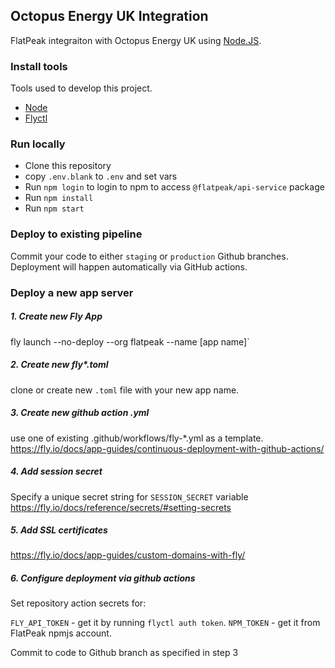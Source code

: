## Octopus Energy UK Integration

FlatPeak integraiton with Octopus Energy UK using [Node.JS](<https://nodejs.dev/>).

### Install tools

Tools used to develop this project.

- [Node](https://nodejs.dev)
- [Flyctl](https://fly.io/docs/flyctl/installing/)


### Run locally

- Clone this repository
- copy `.env.blank` to `.env` and set vars
- Run `npm login` to login to npm to access `@flatpeak/api-service` package
- Run `npm install`
- Run `npm start`

### Deploy to existing pipeline

Commit your code to either `staging` or `production` Github branches. Deployment will happen automatically via GitHub actions.


### Deploy a new app server

##### 1. Create new Fly App
fly launch --no-deploy --org flatpeak --name [app name]`

##### 2. Create new fly*.toml
clone or create new `.toml` file with your new app name.

##### 3. Create new github action .yml
use one of existing .github/workflows/fly-*.yml as a template.
<https://fly.io/docs/app-guides/continuous-deployment-with-github-actions/>


##### 4. Add session secret
Specify a unique secret string for `SESSION_SECRET` variable
<https://fly.io/docs/reference/secrets/#setting-secrets>


##### 5. Add SSL certificates
<https://fly.io/docs/app-guides/custom-domains-with-fly/>

##### 6. Configure deployment via github actions

Set repository action secrets for:

`FLY_API_TOKEN` - get it by running `flyctl auth token`.
`NPM_TOKEN` - get it from FlatPeak npmjs account.

Commit to code to Github branch as specified in step 3
